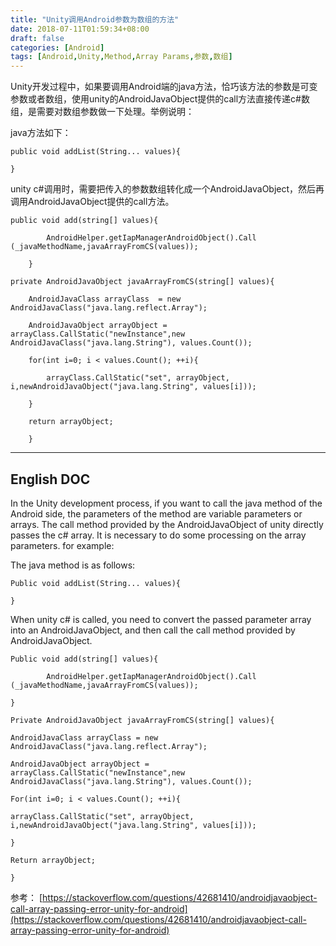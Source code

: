 ```yaml
---
title: "Unity调用Android参数为数组的方法"
date: 2018-07-11T01:59:34+08:00
draft: false
categories: [Android]
tags: [Android,Unity,Method,Array Params,参数,数组]
---
```


Unity开发过程中，如果要调用Android端的java方法，恰巧该方法的参数是可变参数或者数组，使用unity的AndroidJavaObject提供的call方法直接传递c#数组，是需要对数组参数做一下处理。举例说明：

java方法如下：

``` shell
public void addList(String... values){

}
```
unity c#调用时，需要把传入的参数数组转化成一个AndroidJavaObject，然后再调用AndroidJavaObject提供的call方法。

``` shell
public void add(string[] values){

        AndroidHelper.getIapManagerAndroidObject().Call (_javaMethodName,javaArrayFromCS(values));

	}

```

``` shell
private AndroidJavaObject javaArrayFromCS(string[] values){

	AndroidJavaClass arrayClass  = new AndroidJavaClass("java.lang.reflect.Array");

	AndroidJavaObject arrayObject = arrayClass.CallStatic("newInstance",new AndroidJavaClass("java.lang.String"), values.Count());

	for(int i=0; i < values.Count(); ++i){

		arrayClass.CallStatic("set", arrayObject, i,newAndroidJavaObject("java.lang.String", values[i]));

	}

	return arrayObject;

	}

```

----
English DOC
----

In the Unity development process, if you want to call the java method of the Android side, the parameters of the method are variable parameters or arrays. The call method provided by the AndroidJavaObject of unity directly passes the c# array. It is necessary to do some processing on the array parameters. for example:

The java method is as follows:

```shell
Public void addList(String... values){

}
```
When unity c# is called, you need to convert the passed parameter array into an AndroidJavaObject, and then call the call method provided by AndroidJavaObject.

```shell
Public void add(string[] values){

        AndroidHelper.getIapManagerAndroidObject().Call (_javaMethodName,javaArrayFromCS(values));

}

```

```shell
Private AndroidJavaObject javaArrayFromCS(string[] values){

AndroidJavaClass arrayClass = new AndroidJavaClass("java.lang.reflect.Array");

AndroidJavaObject arrayObject = arrayClass.CallStatic("newInstance",new AndroidJavaClass("java.lang.String"), values.Count());

For(int i=0; i < values.Count(); ++i){

arrayClass.CallStatic("set", arrayObject, i,newAndroidJavaObject("java.lang.String", values[i]));

}

Return arrayObject;

}

```

参考：
[https://stackoverflow.com/questions/42681410/androidjavaobject-call-array-passing-error-unity-for-android](https://stackoverflow.com/questions/42681410/androidjavaobject-call-array-passing-error-unity-for-android)

